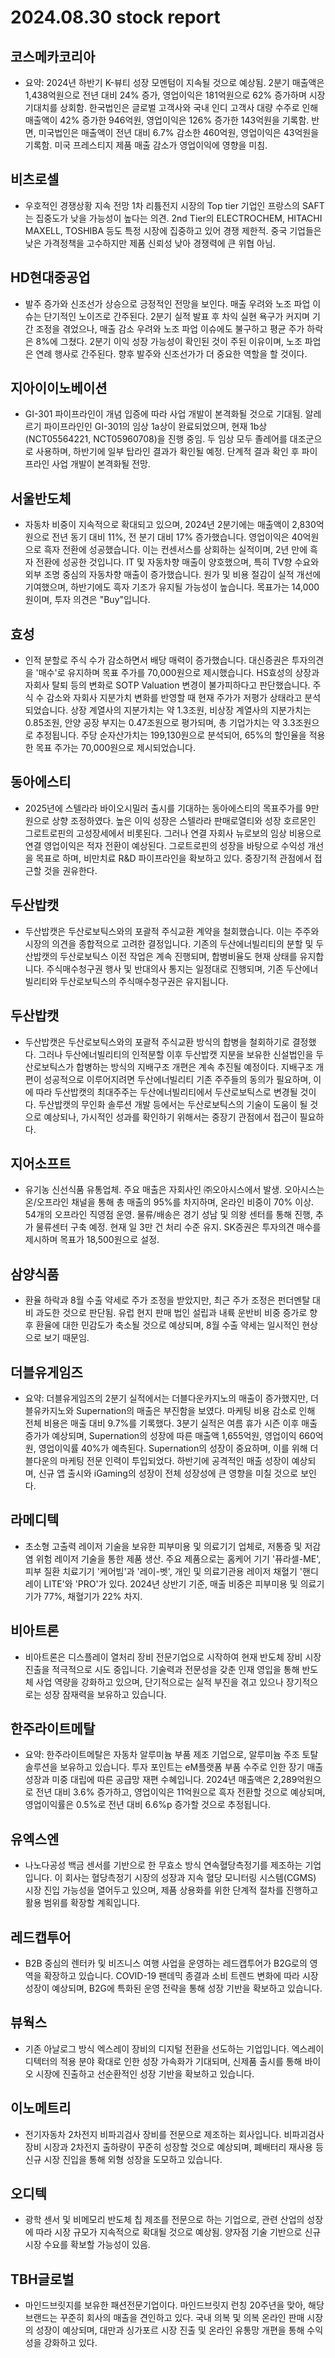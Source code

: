 # 2024.08.30 stock report
## 코스메카코리아
- 요약: 2024년 하반기 K-뷰티 성장 모멘텀이 지속될 것으로 예상됨. 2분기 매출액은 1,438억원으로 전년 대비 24% 증가, 영업이익은 181억원으로 62% 증가하며 시장 기대치를 상회함. 한국법인은 글로벌 고객사와 국내 인디 고객사 대량 수주로 인해 매출액이 42% 증가한 946억원, 영업이익은 126% 증가한 143억원을 기록함. 반면, 미국법인은 매출액이 전년 대비 6.7% 감소한 460억원, 영업이익은 43억원을 기록함. 미국 프레스티지 제품 매출 감소가 영업이익에 영향을 미침.
## 비츠로셀
- 우호적인 경쟁상황 지속 전망
  1차 리튬전지 시장의 Top tier 기업인 프랑스의 SAFT는 집중도가 낮을 가능성이 높다는 의견. 2nd Tier의 ELECTROCHEM, HITACHI MAXELL, TOSHIBA 등도 특정 시장에 집중하고 있어 경쟁 제한적. 중국 기업들은 낮은 가격정책을 고수하지만 제품 신뢰성 낮아 경쟁력에 큰 위협 아님.
## HD현대중공업
- 발주 증가와 신조선가 상승으로 긍정적인 전망을 보인다. 매출 우려와 노조 파업 이슈는 단기적인 노이즈로 간주된다. 2분기 실적 발표 후 차익 실현 욕구가 커지며 기간 조정을 겪었으나, 매출 감소 우려와 노조 파업 이슈에도 불구하고 평균 주가 하락은 8%에 그쳤다. 2분기 이익 성장 가능성이 확인된 것이 주된 이유이며, 노조 파업은 연례 행사로 간주된다. 향후 발주와 신조선가가 더 중요한 역할을 할 것이다.
## 지아이이노베이션
- GI-301 파이프라인이 개념 입증에 따라 사업 개발이 본격화될 것으로 기대됨. 알레르기 파이프라인인 GI-301의 임상 1a상이 완료되었으며, 현재 1b상(NCT05564221, NCT05960708)을 진행 중임. 두 임상 모두 졸레어를 대조군으로 사용하며, 하반기에 일부 탑라인 결과가 확인될 예정. 단계적 결과 확인 후 파이프라인 사업 개발이 본격화될 전망.
## 서울반도체
- 자동차 비중이 지속적으로 확대되고 있으며, 2024년 2분기에는 매출액이 2,830억원으로 전년 동기 대비 11%, 전 분기 대비 17% 증가했습니다. 영업이익은 40억원으로 흑자 전환에 성공했습니다. 이는 컨센서스를 상회하는 실적이며, 2년 만에 흑자 전환에 성공한 것입니다. IT 및 자동차향 매출이 양호했으며, 특히 TV향 수요와 외부 조명 중심의 자동차향 매출이 증가했습니다. 원가 및 비용 절감이 실적 개선에 기여했으며, 하반기에도 흑자 기조가 유지될 가능성이 높습니다. 목표가는 14,000원이며, 투자 의견은 "Buy"입니다.
## 효성
- 인적 분할로 주식 수가 감소하면서 배당 매력이 증가했습니다. 대신증권은 투자의견을 '매수'로 유지하며 목표 주가를 70,000원으로 제시했습니다. HS효성의 상장과 자회사 탈퇴 등의 변화로 SOTP Valuation 변경이 불가피하다고 판단했습니다. 주식 수 감소와 자회사 지분가치 변화를 반영할 때 현재 주가가 저평가 상태라고 분석되었습니다. 상장 계열사의 지분가치는 약 1.3조원, 비상장 계열사의 지분가치는 0.85조원, 안양 공장 부지는 0.47조원으로 평가되며, 총 기업가치는 약 3.3조원으로 추정됩니다. 주당 순자산가치는 199,130원으로 분석되어, 65%의 할인율을 적용한 목표 주가는 70,000원으로 제시되었습니다.
## 동아에스티
- 2025년에 스텔라라 바이오시밀러 출시를 기대하는 동아에스티의 목표주가를 9만원으로 상향 조정하였다. 높은 이익 성장은 스텔라라 판매로열티와 성장 호르몬인 그로트로핀의 고성장세에서 비롯된다. 그러나 연결 자회사 뉴로보의 임상 비용으로 연결 영업이익은 적자 전환이 예상된다. 그로트로핀의 성장을 바탕으로 수익성 개선을 목표로 하며, 비만치료 R&D 파이프라인을 확보하고 있다. 중장기적 관점에서 접근할 것을 권유한다.
## 두산밥캣
- 두산밥캣은 두산로보틱스와의 포괄적 주식교환 계약을 철회했습니다. 이는 주주와 시장의 의견을 종합적으로 고려한 결정입니다. 기존의 두산에너빌리티의 분할 및 두산밥캣의 두산로보틱스 이전 작업은 계속 진행되며, 합병비율도 현재 상태를 유지합니다. 주식매수청구권 행사 및 반대의사 통지는 일정대로 진행되며, 기존 두산에너빌리티와 두산로보틱스의 주식매수청구권은 유지됩니다.
## 두산밥캣
- 두산밥캣은 두산로보틱스와의 포괄적 주식교환 방식의 합병을 철회하기로 결정했다. 그러나 두산에너빌리티의 인적분할 이후 두산밥캣 지분을 보유한 신설법인을 두산로보틱스가 합병하는 방식의 지배구조 개편은 계속 추진될 예정이다. 지배구조 개편이 성공적으로 이루어지려면 두산에너빌리티 기존 주주들의 동의가 필요하며, 이에 따라 두산밥캣의 최대주주는 두산에너빌리티에서 두산로보틱스로 변경될 것이다. 두산밥캣의 무인화 솔루션 개발 등에서는 두산로보틱스의 기술이 도움이 될 것으로 예상되나, 가시적인 성과를 확인하기 위해서는 중장기 관점에서 접근이 필요하다.
## 지어소프트
- 유기농 신선식품 유통업체. 주요 매출은 자회사인 ㈜오아시스에서 발생. 오아시스는 온/오프라인 채널을 통해 총 매출의 95%를 차지하며, 온라인 비중이 70% 이상. 54개의 오프라인 직영점 운영. 물류/배송은 경기 성남 및 의왕 센터를 통해 진행, 추가 물류센터 구축 예정. 현재 일 3만 건 처리 수준 유지. SK증권은 투자의견 매수를 제시하며 목표가 18,500원으로 설정.
## 삼양식품
- 환율 하락과 8월 수출 약세로 주가 조정을 받았지만, 최근 주가 조정은 펀더멘탈 대비 과도한 것으로 판단됨. 유럽 현지 판매 법인 설립과 내륙 운반비 비중 증가로 향후 환율에 대한 민감도가 축소될 것으로 예상되며, 8월 수출 약세는 일시적인 현상으로 보기 때문임.
## 더블유게임즈
- 요약: 더블유게임즈의 2분기 실적에서는 더블다운카지노의 매출이 증가했지만, 더블유카지노와 Supernation의 매출은 부진함을 보였다. 마케팅 비용 감소로 인해 전체 비용은 매출 대비 9.7%를 기록했다. 3분기 실적은 여름 휴가 시즌 이후 매출 증가가 예상되며, Supernation의 성장에 따른 매출액 1,655억원, 영업이익 660억원, 영업이익률 40%가 예측된다. Supernation의 성장이 중요하며, 이를 위해 더블다운의 마케팅 전문 인력이 투입되었다. 하반기에 공격적인 매출 성장이 예상되며, 신규 앱 출시와 iGaming의 성장이 전체 성장성에 큰 영향을 미칠 것으로 보인다.
## 라메디텍
- 초소형 고출력 레이저 기술을 보유한 피부미용 및 의료기기 업체로, 저통증 및 저감염 위험 레이저 기술을 통한 제품 생산. 주요 제품으로는 홈케어 기기 '퓨라셀-ME', 피부 질환 치료기기 '케어빔'과 '레이-벳', 개인 및 의료기관용 레이저 채혈기 '핸디레이 LITE'와 'PRO'가 있다. 2024년 상반기 기준, 매출 비중은 피부미용 및 의료기기가 77%, 채혈기가 22% 차지.
## 비아트론
- 비아트론은 디스플레이 열처리 장비 전문기업으로 시작하여 현재 반도체 장비 시장 진출을 적극적으로 시도 중입니다. 기술력과 전문성을 갖춘 인재 영입을 통해 반도체 사업 역량을 강화하고 있으며, 단기적으로는 실적 부진을 겪고 있으나 장기적으로는 성장 잠재력을 보유하고 있습니다.
## 한주라이트메탈
- 요약: 한주라이트메탈은 자동차 알루미늄 부품 제조 기업으로, 알루미늄 주조 토탈 솔루션을 보유하고 있습니다. 투자 포인트는 eM플랫폼 부품 수주로 인한 장기 매출 성장과 미중 대립에 따른 공급망 재편 수혜입니다. 2024년 매출액은 2,289억원으로 전년 대비 3.6% 증가하고, 영업이익은 11억원으로 흑자 전환할 것으로 예상되며, 영업이익률은 0.5%로 전년 대비 6.6%p 증가할 것으로 추정됩니다.
## 유엑스엔
- 나노다공성 백금 센서를 기반으로 한 무효소 방식 연속혈당측정기를 제조하는 기업입니다. 이 회사는 혈당측정기 시장의 성장과 지속 혈당 모니터링 시스템(CGMS) 시장 진입 가능성을 열어두고 있으며, 제품 상용화를 위한 단계적 절차를 진행하고 활용 범위를 확장할 계획입니다.
## 레드캡투어
- B2B 중심의 렌터카 및 비즈니스 여행 사업을 운영하는 레드캡투어가 B2G로의 영역을 확장하고 있습니다. COVID-19 팬데믹 종결과 소비 트렌드 변화에 따라 시장 성장이 예상되며, B2G에 특화된 운영 전략을 통해 성장 기반을 확보하고 있습니다.
    
## 뷰웍스
- 기존 아날로그 방식 엑스레이 장비의 디지털 전환을 선도하는 기업입니다. 엑스레이 디텍터의 적용 분야 확대로 인한 성장 가속화가 기대되며, 신제품 출시를 통해 바이오 시장에 진출하고 선순환적인 성장 기반을 확보하고 있습니다.
## 이노메트리
- 전기자동차 2차전지 비파괴검사 장비를 전문으로 제조하는 회사입니다. 비파괴검사 장비 시장과 2차전지 출하량이 꾸준히 성장할 것으로 예상되며, 폐배터리 재사용 등 신규 시장 진입을 통해 외형 성장을 도모하고 있습니다.
## 오디텍
- 광학 센서 및 비메모리 반도체 칩 제조를 전문으로 하는 기업으로, 관련 산업의 성장에 따라 시장 규모가 지속적으로 확대될 것으로 예상됨. 양자점 기술 기반으로 신규 시장 수요를 확보할 가능성이 있음.
## TBH글로벌
- 마인드브릿지를 보유한 패션전문기업이다. 마인드브릿지 런칭 20주년을 맞아, 해당 브랜드는 꾸준히 회사의 매출을 견인하고 있다. 국내 의복 및 의복 온라인 판매 시장의 성장이 예상되며, 대만과 싱가포르 시장 진출 및 온라인 유통망 개편을 통해 수익성을 강화하고 있다.